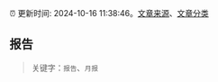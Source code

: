 :alarm_clock: 更新时间: 2024-10-16 11:38:46。[文章来源](/README.md)、[文章分类](/TAGS.md)

## 报告


> 关键字：`报告`、`月报`




